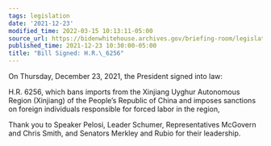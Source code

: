 ```yaml
---
tags: legislation
date: '2021-12-23'
modified_time: 2022-03-15 10:13:11-05:00
source_url: https://bidenwhitehouse.archives.gov/briefing-room/legislation/2021/12/23/bill-signed-h-r-6256/
published_time: 2021-12-23 10:30:00-05:00
title: "Bill Signed: H.R.\_6256"
---
```

 
On Thursday, December 23, 2021, the President signed into law:

H.R. 6256, which bans imports from the Xinjiang Uyghur Autonomous Region
(Xinjiang) of the People’s Republic of China and imposes sanctions on
foreign individuals responsible for forced labor in the region,

Thank you to Speaker Pelosi, Leader Schumer, Representatives McGovern
and Chris Smith, and Senators Merkley and Rubio for their leadership.
